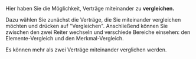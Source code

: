 Hier haben Sie die Möglichkeit, Verträge miteinander zu **vergleichen.**

Dazu wählen Sie zunächst die Verträge, die Sie miteinander vergleichen möchten und drücken auf "Vergleichen".
Anschließend können Sie zwischen den zwei Reiter wechseln und verschiede Bereiche einsehen: den Elemente-Vergleich und den Merkmal-Vergleich.

Es können mehr als zwei Verträge miteinander verglichen werden.
